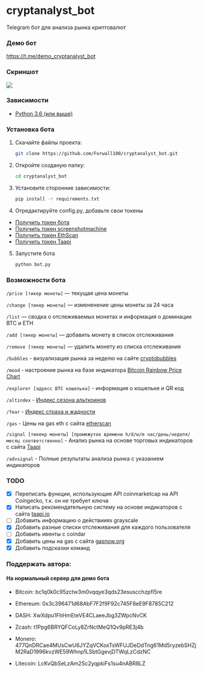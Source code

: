 # cryptanalyst_bot
Telegram бот для анализа рынка криптовалют

### Демо бот
https://t.me/demo_cryptanalyst_bot

### Скриншот
![](https://i.imgur.com/5JBtHcx.png)


### Зависимости
* [Python 3.6 (или выше)](https://www.python.org/)

### Установка бота
1. Скачайте файлы проекта:
   ```bash
   git clone https://github.com/Forwall100/cryptanalyst_bot.git
   ```
   
2. Откройте созданую папку:
   ```bash
   cd cryptanalyst_bot
   ```

3. Установите сторонние зависимости:
   ```bash
   pip install -r requirements.txt
   ```

4. Отредактируйте config.py, добавьте свои токены
* [Получить токен бота](https://t.me/BotFather)
* [Получить токен screenshotmachine](https://www.screenshotmachine.com/)
* [Получить токен EthScan](https://etherscan.io/)
* [Получить токен Taapi](https://taapi.io/)

5. Запустите бота
    ```bash
    python bot.py
    ```

### Возможности бота
```/price [тикер монеты]``` — текущая цена монеты

```/change [тикер монеты]``` — измененение цены монеты за 24 часа  

```/list``` — сводка о отслеживаемых монетах и информация о доминации BTC и ETH

```/add [тикер монеты]``` — добавить монету в список отслеживания  

```/remove [тикер монеты]``` — удалить монету из списка отслеживания  

```/bubbles``` - визуализация рынка за неделю на сайте [cryptobubbles](https://cryptobubbles.net/)

```/mood``` - настроение рынка на базе индикатора [Bitcoin Rainbow Price Chart](https://www.blockchaincenter.net/bitcoin-rainbow-chart/)

```/explorer [адресс BTC кошелька]``` - информация о кошельке и QR код  

```/altindex``` - [Индекс сезона альткоинов](https://www.blockchaincenter.net/altcoin-season-index/)

```/fear``` - [Индекс страха и жадности](https://alternative.me/crypto/fear-and-greed-index/)

```/gas``` - Цены на gas eth с сайта [etherscan](https://etherscan.io/gastracker)

```/signal [тикекр монеты] [промежуток времени h/d/w/m час/день/неделя/месяц соответственно]``` - Анализ рынка на основе торговых индикаторов с сайта [Taapi](https://taapi.io/)

```/advsignal``` - Полные результаты анализа рынка с указанием индикаторов

### TODO
- [X] Переписать функции, использующие API coinmarketcap на API Coingecko, т.к. он не требует ключа 
- [X] Написать рекомендательную систему на основе индикаторов с сайта [taapi.io](https://taapi.io/)
- [ ] Добавить информацию о действииях grayscale
- [X] Добавить разные списки отслеживания для каждого пользователя
- [ ] Добавить ивенты с coindar
- [X] Добавить цены на gas с сайта [gasnow.org](https://www.gasnow.org/)
- [X] Добавить подсказки команд

### Поддержать автора:
#### На нормальный сервер для демо бота

* Bitcoin: bc1q0k0c95zctw3m0vqqye3qds23esuscchzpfl5re

* Ethereum: 0x3c396471d68AbF7F2f9F92c745F8eE9F8785C212

* DASH: XwXdpu1FhHmEteVE4CLaeeJbg3ZWpcNvCK

* Zcash: t1Ppg6BRYQFCoLy8ZrNctMeQ1Qv9pRE3j4b

* Monero: 477QnDRCae4MUsCwU6JYZqVCKoxTsWFUJDeDdTng61Md5ryzebSHZjM2RaD1996kvzWE59Whnp1LSbtGgevjDTWqLzCdzNC

* Litecoin: LcKvQbSeLzAm2Sc2yqpkiFs1su4nABR8LZ
